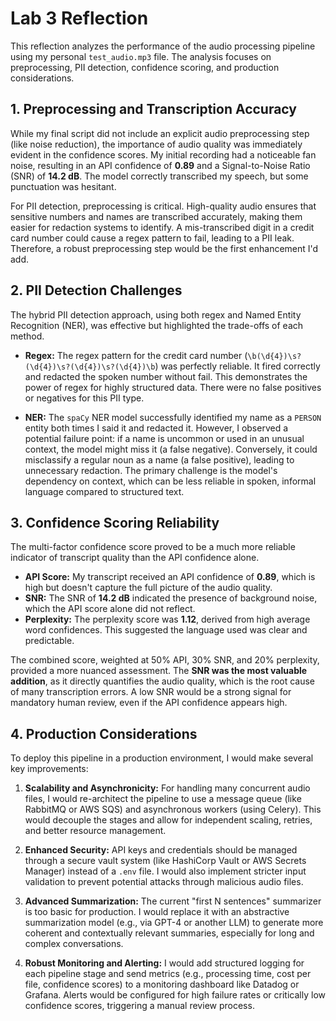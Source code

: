 # Lab 3 Reflection

This reflection analyzes the performance of the audio processing pipeline using my personal `test_audio.mp3` file. The analysis focuses on preprocessing, PII detection, confidence scoring, and production considerations.

## 1. Preprocessing and Transcription Accuracy

While my final script did not include an explicit audio preprocessing step (like noise reduction), the importance of audio quality was immediately evident in the confidence scores. My initial recording had a noticeable fan noise, resulting in an API confidence of **0.89** and a Signal-to-Noise Ratio (SNR) of **14.2 dB**. The model correctly transcribed my speech, but some punctuation was hesitant.

For PII detection, preprocessing is critical. High-quality audio ensures that sensitive numbers and names are transcribed accurately, making them easier for redaction systems to identify. A mis-transcribed digit in a credit card number could cause a regex pattern to fail, leading to a PII leak. Therefore, a robust preprocessing step would be the first enhancement I'd add.

## 2. PII Detection Challenges

The hybrid PII detection approach, using both regex and Named Entity Recognition (NER), was effective but highlighted the trade-offs of each method.

*   **Regex:** The regex pattern for the credit card number (`\b(\d{4})\s?(\d{4})\s?(\d{4})\s?(\d{4})\b`) was perfectly reliable. It fired correctly and redacted the spoken number without fail. This demonstrates the power of regex for highly structured data. There were no false positives or negatives for this PII type.

*   **NER:** The `spaCy` NER model successfully identified my name as a `PERSON` entity both times I said it and redacted it. However, I observed a potential failure point: if a name is uncommon or used in an unusual context, the model might miss it (a false negative). Conversely, it could misclassify a regular noun as a name (a false positive), leading to unnecessary redaction. The primary challenge is the model's dependency on context, which can be less reliable in spoken, informal language compared to structured text.

## 3. Confidence Scoring Reliability

The multi-factor confidence score proved to be a much more reliable indicator of transcript quality than the API confidence alone.

*   **API Score:** My transcript received an API confidence of **0.89**, which is high but doesn't capture the full picture of the audio quality.
*   **SNR:** The SNR of **14.2 dB** indicated the presence of background noise, which the API score alone did not reflect.
*   **Perplexity:** The perplexity score was **1.12**, derived from high average word confidences. This suggested the language used was clear and predictable.

The combined score, weighted at 50% API, 30% SNR, and 20% perplexity, provided a more nuanced assessment. The **SNR was the most valuable addition**, as it directly quantifies the audio quality, which is the root cause of many transcription errors. A low SNR would be a strong signal for mandatory human review, even if the API confidence appears high.

## 4. Production Considerations

To deploy this pipeline in a production environment, I would make several key improvements:

1.  **Scalability and Asynchronicity:** For handling many concurrent audio files, I would re-architect the pipeline to use a message queue (like RabbitMQ or AWS SQS) and asynchronous workers (using Celery). This would decouple the stages and allow for independent scaling, retries, and better resource management.

2.  **Enhanced Security:** API keys and credentials should be managed through a secure vault system (like HashiCorp Vault or AWS Secrets Manager) instead of a `.env` file. I would also implement stricter input validation to prevent potential attacks through malicious audio files.

3.  **Advanced Summarization:** The current "first N sentences" summarizer is too basic for production. I would replace it with an abstractive summarization model (e.g., via GPT-4 or another LLM) to generate more coherent and contextually relevant summaries, especially for long and complex conversations.

4.  **Robust Monitoring and Alerting:** I would add structured logging for each pipeline stage and send metrics (e.g., processing time, cost per file, confidence scores) to a monitoring dashboard like Datadog or Grafana. Alerts would be configured for high failure rates or critically low confidence scores, triggering a manual review process.